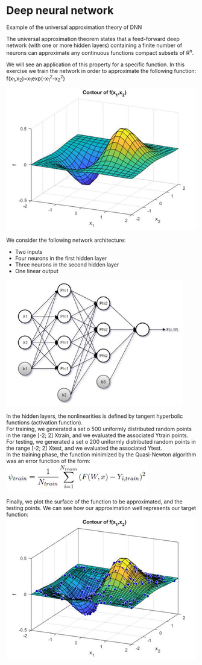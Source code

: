 # Deep neural network
Example of the universal approximation theory of DNN

The universal approximation theorem states that a feed-forward deep network (with one or
more hidden layers) containing a finite number of neurons can approximate any continuous
functions compact subsets of R<sup>n</sup>. 

We will see an application of this property for a specific function. In this exercise we train the
network in order to approximate the following function: f(x<sub>1</sub>,x<sub>2</sub>)=x<sub>1</sub>exp(-x<sub>1</sub><sup>2</sup>-x<sub>2</sub><sup>2</sup>)  

![Function plot](fig1.jpg)  

We consider the following network architecture:
* Two inputs
* Four neurons in the first hidden layer
* Three neurons in the second hidden layer
* One linear output

![Neural network architecture](fig3.JPG)

In the hidden layers, the nonlinearities is defined by tangent hyperbolic functions (activation function).  
For training, we generated a set o 500 uniformly distributed random points in the range
[-2; 2] Xtrain, and we evaluated the associated Ytrain points. For testing, we generated a set
o 200 uniformly distributed random points in the range [-2; 2] Xtest, and we evaluated the
associated Ytest.  
In the training phase, the function minimized by the Quasi-Newton algorithm was an error
function of the form:
![Error function](fig4.JPG)


Finally, we plot the surface of the function to be approximated, and the testing points. We
can see how our approximation well represents our target function:
![Trained approximation](fig2.jpg)  
